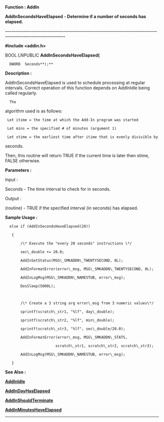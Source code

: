 




<!--
 /\* Font Definitions \*/
 @font-face
 {font-family:Courier;
 panose-1:2 7 4 9 2 2 5 2 4 4;}
@font-face
 {font-family:"Tms Rmn";
 panose-1:2 2 6 3 4 5 5 2 3 4;}
@font-face
 {font-family:Helv;
 panose-1:2 11 6 4 2 2 2 3 2 4;}
@font-face
 {font-family:"Cambria Math";
 panose-1:2 4 5 3 5 4 6 3 2 4;}
 /\* Style Definitions \*/
 p.MsoNormal, li.MsoNormal, div.MsoNormal
 {margin-top:0cm;
 margin-right:0cm;
 margin-bottom:8.0pt;
 margin-left:0cm;
 line-height:107%;
 font-size:11.0pt;
 font-family:"Calibri",sans-serif;}
.MsoChpDefault
 {font-size:11.0pt;}
.MsoPapDefault
 {margin-bottom:8.0pt;
 line-height:107%;}
 /\* Page Definitions \*/
 @page WordSection1
 {size:612.0pt 792.0pt;
 margin:72.0pt 72.0pt 72.0pt 72.0pt;}
div.WordSection1
 {page:WordSection1;}
-->




 


**Function : AddIn**



**AddInSecondsHaveElapsed** **- Determine
if a number of seconds has elapsed.**


**----------------------------------------------------------------------------------------------------------**



**#include <addin.h>**



BOOL
LNPUBLIC **AddInSecondsHaveElapsed(**  

      DWORD  Seconds**);**



**Description :**



AddInSecondsHaveElapsed
is used to schedule processing at regular intervals.  Correct operation of this
function depends on AddInIdle being called regularly.  


 


      The
algorithm used is as follows:  

     Let itime = the time at which the Add-In program was started  

     Let mins = the specified # of minutes (argument 1)  

     Let stime = the earliest time after itime that is evenly divisible by
seconds.  

Then, this routine will return TRUE if the current time is later then stime,
FALSE otherwise.


 


**Parameters :**



Input :  

Seconds  -  The time interval to check for in seconds.  

  




Output :  

(routine)  -  TRUE if the specified interval (in seconds) has elapsed.  

  

  




 **Sample Usage :**


  

      else if (AddInSecondsHaveElapsed(20))  

       {  

           /\* Execute the "every 20 seconds" instructions \*/  

           sec\_double += 20.0;  

           AddInSetStatus(MSG\_SMKADDN\_TWENTYSECOND, 0L);  

           AddInFormatError(error\_msg, MSG\_SMKADDN\_TWENTYSECOND, 0L);  

           AddInLogMsg(MSG\_SMKADDN\_NAMESTUB, error\_msg);  

           DosSleep(5000L);  

  

           /\* Create a 3 string arg error\_msg from 3 numeric values\*/  

           sprintf(scratch\_str1, "%lf", day\_double);  

           sprintf(scratch\_str2, "%lf", min\_double);  

           sprintf(scratch\_str3, "%lf", sec\_double/20.0);  

           AddInFormatError(error\_msg, MSG\_SMKADDN\_STATS,  

                           scratch\_str1, scratch\_str2, scratch\_str3);  

           AddInLogMsg(MSG\_SMKADDN\_NAMESTUB, error\_msg);  

       }  

   


 **See Also :**


**[AddInIdle](AddInIdle.md)**


**[AddInDayHasElapsed](AddInDayHasElapsed.md)**


**[AddInShouldTerminate](AddInShouldTerminate.md)**


**[AddInMinutesHaveElapsed](AddInMinutesHaveElapsed.md)**



----------------------------------------------------------------------------------------------------------


 





